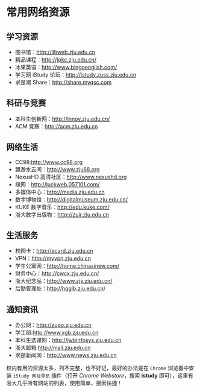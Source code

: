 # 常用网络资源

## 学习资源

- 图书馆：<http://libweb.zju.edu.cn>
- 精品课程：<http://jpkc.zju.edu.cn/>
- 冰果英语：<http://www.bingoenglish.com/>
- 学习网 iStudy 论坛：<http://istudy.zuss.zju.edu.cn>
- 求是潮 Share：<http://share.myqsc.com>

## 科研与竞赛

- 本科生创新网：<http://innov.zju.edu.cn/>
- ACM 竞赛：<http://acm.zju.edu.cn>

## 网络生活

- CC98:<http://www.cc98.org>
- 飘渺水云间：<http://www.zju88.org>
- NexusHD 高清社区：<http://www.nexushd.org>
- 缘网：<http://luckweb.057101.com/>
- 多媒体中心：<http://media.zju.edu.cn>
- 数字博物馆：<http://digitalmuseum.zju.edu.cn/>
- KUKE 数字音乐：<http://edu.kuke.com/>
- 浙大数字出版物：<http://zuir.zju.edu.cn>

## 生活服务

- 校园卡：<http://ecard.zju.edu.cn>
- VPN：<http://myvpn.zju.edu.cn>
- 学生公寓网：<http://home.chinasinew.com/>
- 财务中心：<http://cwcx.zju.edu.cn/>
- 浙大纪念品：<http://www.zjs.zju.edu.cn/>
- 后勤管理处：<http://hqglb.zju.edu.cn/>

## 通知资讯

- 办公网：<http://zupo.zju.edu.cn>
- 学工部:<http://www.xgb.zju.edu.cn>
- 本科生选课网：<http://jwbinfosys.zju.edu.cn>
- 浙大邮箱:<http://mail.zju.edu.cn>
- 求是新闻网：<http://www.news.zju.edu.cn>

校内有用的资源太多，列不完整，也不好记，最好的办法是在 `Chrome` 浏览器中安装 `iStudy 网址导航` 插件（打开 *Chrome Webstore*，搜索 **istudy** 即可），这里有浙大几乎所有网站的列表，使用简单，搜索快捷！
